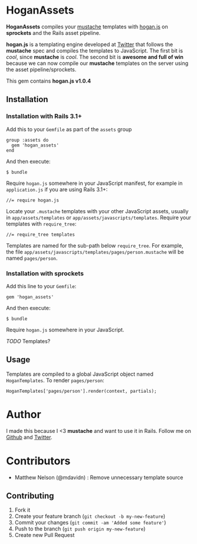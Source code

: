 # HoganAssets

**HoganAssets** compiles your [mustache](http://mustache.github.com/) templates with [hogan.js](http://twitter.github.com/hogan.js/) on **sprockets** and the Rails asset pipeline.

**hogan.js** is a templating engine developed at [Twitter](http://twitter.com) that follows the **mustache** spec and compiles the templates to JavaScript. The first bit is *cool*, since **mustache** is *cool*. The second bit is **awesome and full of win** because we can now compile our **mustache** templates on the server using the asset pipeline/sprockets.

This gem contains **hogan.js v1.0.4**

## Installation

### Installation with Rails 3.1+

Add this to your `Gemfile` as part of the `assets` group

    group :assets do
      gem 'hogan_assets'
    end

And then execute:

    $ bundle

Require `hogan.js` somewhere in your JavaScript manifest, for example in `application.js` if you are using Rails 3.1+:

    //= require hogan.js

Locate your `.mustache` templates with your other JavaScript assets, usually in `app/assets/templates` or `app/assets/javascripts/templates`.
Require your templates with `require_tree`:

    //= require_tree templates

Templates are named for the sub-path below `require_tree`. For example, the file `app/assets/javascripts/templates/pages/person.mustache` will be named `pages/person`.

### Installation with sprockets

Add this line to your `Gemfile`:

    gem 'hogan_assets'

And then execute:

    $ bundle

Require `hogan.js` somewhere in your JavaScript.

*TODO* Templates?

## Usage

Templates are compiled to a global JavaScript object named `HoganTemplates`. To render `pages/person`:

    HoganTemplates['pages/person'].render(context, partials);

# Author

I made this because I <3 **mustache** and want to use it in Rails. Follow me on [Github](https://github.com/leshill) and [Twitter](https://twitter.com/leshill).

# Contributors

* Matthew Nelson (@mdavidn) : Remove unnecessary template source

## Contributing

1. Fork it
2. Create your feature branch (`git checkout -b my-new-feature`)
3. Commit your changes (`git commit -am 'Added some feature'`)
4. Push to the branch (`git push origin my-new-feature`)
5. Create new Pull Request
